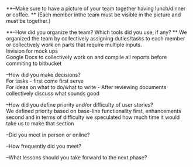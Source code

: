 **–Make sure to have a picture of your team together having lunch/dinner or coffee.  **
(Each member inthe team must be visible in the picture and must be together.)  


**–How did you organize the team?  Which tools did you use, if any?  **
We organized the team by collectively assigning duties/tasks to each member or collectively work on parts that require multiple inputs.  
Invision for mock ups  
Google Docs to collectively work on and compile all reports before commiting to bitbucket

–How did you make decisions?  
For tasks - first come first serve  
For ideas on what to do/what to write - After reviewing documents collectively discuss what sounds good

–How did you define priority and/or difficulty of user stories?  
We defined priority based on base-line functionality first, enhancements second
and in terms of difficulty we speculated how much time it would take us to make that section

–Did you meet in person or online?  


–How frequently did you meet? 


–What lessons should you take forward to the next phase?  
